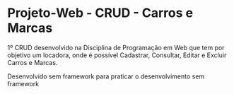 # Projeto-Web - CRUD - Carros e Marcas
 
1º CRUD desenvolvido na Disciplina de Programação em Web que tem
por objetivo um locadora, onde é possível Cadastrar, Consultar, Editar e Excluir
Carros e Marcas.

Desenvolvido sem framework para praticar o desenvolvimento sem framework

